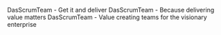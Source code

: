 DasScrumTeam - Get it and deliver
DasScrumTeam - Because delivering value matters
DasScrumTeam - Value creating teams for the visionary enterprise